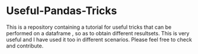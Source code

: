 # Useful-Pandas-Tricks
This is a repository containing a tutorial for useful tricks that can be performed on a dataframe , so as to obtain different resultsets. This is very useful and I have used it too in different scenarios. Please feel free to check and contribute.
